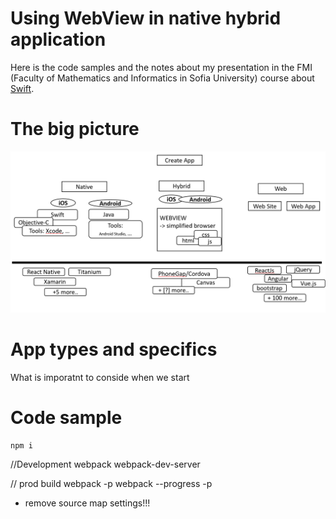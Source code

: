 ﻿# Using WebView in native hybrid application 

Here is the code samples and the notes about my presentation in the FMI (Faculty of Mathematics and Informatics in Sofia University) course about [Swift].

# The big picture 
![App Types](./assets/info/why.png)

# App types and specifics 
What is imporatnt to conside when we start

# Code sample  


	npm i
	
//Development
webpack
webpack-dev-server

// prod build
webpack -p
webpack --progress -p
+ remove source map settings!!!

[Swift]: https://github.com/SwiftFMI/iOS_2017_2018